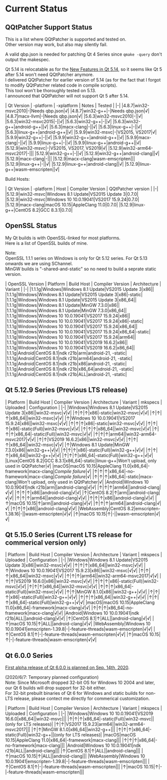 # Current Status

## QQtPatcher Support Status

This is a list where QQtPatcher is supported and tested on.  
Other version may work, but also may silently fail.

A valid qbp.json is needed for patching Qt 4 Series since `qmake -query` don't output the makespec.

Qt 5.14 is relocatable as for the [New Features in Qt 5.14](https://wiki.qt.io/New_Features_in_Qt_5.14), so it seems like Qt 5 after 5.14 won't need QQtPatcher anymore.  
I delivered QQtPatcher for earlier version of 5.14 (as for the fact that I forgot to modify QQtPatcher related code in compile scripts).  
This tool won't be thoroughly tested on 5.13.  
I announced that QQtPatcher will not support Qt 5 after 5.14.

| Qt Version | -platform | -xplatform | Notes | Tested |
|-|
|4.8.7|win32-msvc2010|-|Needs qbp.json|√|
|4.8.7|win32-g++|-|Needs qbp.json|√|
|4.8.7|macx-llvm|-|Needs qbp.json|√|
|5.6.3|win32-msvc2010|-||√|
|5.6.3|win32-msvc2015|-||√|
|5.6.3|win32-g++|-||√|
|5.6.3|win32-g++|android-g++||√|
|5.6.3|macx-clang|-||√|
|5.6.3|linux-g++|-||√|
|5.6.3|linux-g++|android-g++||√|
|5.9.9|win32-msvc|-|VS2015, VS2017|√|
|5.9.9|win32-g++|-||√|
|5.9.9|win32-g++|android-g++||√|
|5.9.9|macx-clang|-||√|
|5.9.9|linux-g++|-||√|
|5.9.9|linux-g++|android-g++||√|
|5.12.9|win32-msvc|-|VS2015, VS2017, VS2019|√|
|5.12.9|win32-arm64-msvc2017|-|||
|5.12.9|win32-g++|-||√|
|5.12.9|win32-g++|android-clang||√|
|5.12.9|macx-clang|-|||
|5.12.9|macx-clang|wasm-emscripten|||
|5.12.9|linux-g++|-||√|
|5.12.9|linux-g++|android-clang||√|
|5.12.9|linux-g++|wasm-emscripten||√|

Build Hosts:

| Qt Version | -platform | Host | Compiler Version | QQtPatcher version |
|-|
|5.12.9|win32-msvc|Windows 8.1 Update|VS2015 Update 3|0.7.0|
|5.12.9|win32-msvc|Windows 10 10.0.19041|VS2017 15.9.24|0.7.0|
|5.12.9|macx-clang|macOS 10.15|AppleClang 11.0|0.7.0|
|5.12.9|linux-g++|CentOS 8.2|GCC 8.3.1|0.7.0|

## OpenSSL Status

My Qt builds is with OpenSSL-linked for most platforms.  
Here is a list of OpenSSL builds of mine.

Note:   
OpenSSL 1.1.1 series on Windows is only for Qt 5.12 series. For Qt 5.13 onwards we are using SChannel.  
MinGW builds is "-shared-and-static" so no need to build a seprate static version.

| OpenSSL Version | Platform | Build Host | Compiler Version | Architecture | Variant |
|-|
|1.1.1g|Windows|Windows 8.1 Update|VS2015 Update 3|x86||
|1.1.1g|Windows|Windows 8.1 Update|VS2015 Update 3|x86|-static|
|1.1.1g|Windows|Windows 8.1 Update|VS2015 Update 3|x86_64||
|1.1.1g|Windows|Windows 8.1 Update|MinGW 7.3.0|x86||
|1.1.1g|Windows|Windows 8.1 Update|MinGW 7.3.0|x86_64||
|1.1.1g|Windows|Windows 10 10.0.19041|VS2017 15.9.24|x86||
|1.1.1g|Windows|Windows 10 10.0.19041|VS2017 15.9.24|x86|-static|
|1.1.1g|Windows|Windows 10 10.0.19041|VS2017 15.9.24|x86_64||
|1.1.1g|Windows|Windows 10 10.0.19041|VS2017 15.9.24|x86_64|-static|
|1.1.1g|Windows|Windows 10 10.0.19041|VS2017 15.9.24|arm64||
|1.1.1g|Windows|Windows 10 10.0.19041|VS2019 16.6.2|x86||
|1.1.1g|Windows|Windows 10 10.0.19041|VS2019 16.6.2|x86_64||
|1.1.1g|Android|CentOS 8.1|ndk r21b|arm|android-21, -static|
|1.1.1g|Android|CentOS 8.1|ndk r21b|arm64|android-21, -static|
|1.1.1g|Android|CentOS 8.1|ndk r21b|x86|android-21, -static|
|1.1.1g|Android|CentOS 8.1|ndk r21b|x86_64|android-21, -static|
|1.1.1g|Android|CentOS 8.1|ndk r21b|ALL|android-21, -static|

## Qt 5.12.9 Series (Previous LTS release)

| Platform | Build Host |  Compiler Version | Architecture | Variant | mkspecs | Uploaded | Configuration |
|-|
|Windows|Windows 8.1 Update|VS2015 Update 3|x86||win32-msvc|√|√|
|↑|↑|↑|x86|-static|win32-msvc|√|√|
|↑|↑|↑|x86_64||win32-msvc|√|√|
|↑|Windows 10 10.0.19041|VS2017 15.9.24|x86||win32-msvc|√|√|
|↑|↑|↑|x86|-static|win32-msvc|√|√|
|↑|↑|↑|x86|-static(Full)|win32-msvc|√|√|
|↑|↑|↑|x86_64||win32-msvc|√|√|
|↑|↑|↑|x86_64|-static(Full)|win32-msvc|√|√|
|↑|↑|↑|arm64||win32-arm64-msvc2017|√|√|
|↑|↑|VS2019 16.6.2|x86||win32-msvc|√|√|
|↑|↑|↑|x86_64||win32-msvc|√|√|
|↑|Windows 8.1 Update|MinGW 7.3.0|x86||win32-g++|√|√|
|↑|↑|↑|x86|-static(Full)|win32-g++|√|√|
|↑|↑|↑|x86_64||win32-g++|√|√|
|↑|↑|↑|x86_64|-static(Full)|win32-g++|√|√|
|Linux|CentOS 8.2|GCC 8.3.1|x86_64|-static|linux-g++|Won't upload, only used in QQtPatcher|√|
|macOS|macOS 10.15|AppleClang 11.0|x86_64|-framework|macx-clang|_Compile failure_|√|
|↑|↑|↑|x86_64|-no-framework|macx-clang|_Compile failure_|√|
|↑|↑|↑|x86_64|-static|macx-clang|Won't upload, only used in QQtPatcher|√|
|Android|Windows 10 10.0.19041|ndk r21b|arm||android-clang|√|√|
|↑|↑|↑|arm64||android-clang|√|√|
|↑|↑|↑|x86||android-clang|√|√|
|↑|CentOS 8.2|↑|arm||android-clang|√|√|
|↑|↑|↑|arm64||android-clang|√|√|
|↑|↑|↑|x86||android-clang|√|√|
|↑|macOS 10.15|↑|arm||android-clang|√|√|
|↑|↑|↑|arm64||android-clang|√|√|
|↑|↑|↑|x86||android-clang|√|√|
|WebAssembly|CentOS 8.2|emscripten-1.38.16|-||wasm-emscripten|√|√|
|↑|macOS 10.15|↑|-||wasm-emscripten|√|√|

## Qt 5.15.0 Series (Current LTS release for commerical version only)

| Platform | Build Host |  Compiler Version | Architecture | Variant | mkspecs | Uploaded | Configuration |
|-|
|Windows|Windows 8.1 Update|VS2015 Update 3|x86||win32-msvc|√|√|
|↑|↑|↑|x86_64||win32-msvc|√|√|
|↑|Windows 10 10.0.19041|VS2017 15.9.23|x86||win32-msvc|√|√|
|↑|↑|↑|x86_64||win32-msvc|√|√|
|↑|↑|↑|arm64||win32-arm64-msvc2017|√|√|
|↑|↑|VS2019 16.6.0|x86||win32-msvc|√|√|
|↑|↑|↑|x86|-static(Full)|win32-msvc|√|√|
|↑|↑|↑|x86_64||win32-msvc|√|√|
|↑|↑|↑|x86_64|-static(Full)|win32-msvc|√|√|
|↑|↑|MinGW 8.1.0|x86||win32-g++|√|√|
|↑|↑|↑|x86|-static(Full)|win32-g++|√|√|
|↑|↑|↑|x86_64||win32-g++|√|√|
|↑|↑|↑|x86_64|-static(Full)|win32-g++|√|√|
|macOS|macOS 10.15|AppleClang 11.0|x86_64|-framework|macx-clang|√|√|
|↑|↑|↑|x86_64|-no-framework|macx-clang|√|√|
|Android|Windows 10 10.0.19041|ndk r21b|ALL||android-clang|√|√|
|↑|CentOS 8.1|↑|ALL||android-clang|√|√|
|↑|macOS 10.15|↑|ALL||android-clang|√|√|
|WebAssembly|Windows 10 10.0.19041|emscripten-1.39.8|-|-feature-threads|wasm-emscripten|√|√|
|↑|CentOS 8.1|↑|-|-feature-threads|wasm-emscripten|√|√|
|↑|macOS 10.15|↑|-|-feature-threads|wasm-emscripten|√|√|

## Qt 6.0.0 Series

[First alpha release of Qt 6.0.0 is planned on Sep. 14th, 2020](https://lists.qt-project.org/pipermail/releasing/2020-May/002777.html).

(2020/6/7: Temporary planned configuration)  
Note: Since Microsoft dropped 32-bit OS for Windows 10 2004 and later, our Qt 6 builds will drop support for 32-bit either.  
For 32-bit prebuilt binaries of Qt 6 for Windows and static builds for non-LTS release, please contect me directly for commerical customization.

| Platform | Build Host |  Compiler Version | Architecture | Variant | mkspecs | Uploaded | Configuration |
|-|
|Windows|Windows 10 10.0.19041|VS2019 16.6.0|x86_64||win32-msvc|||
|↑|↑|↑|x86_64|-static(Full)|win32-msvc||(only for LTS releases)|
|↑|↑|VS2017 15.9.23|arm64||win32-arm64-msvc2017|||
|↑|↑|MinGW 8.1.0|x86_64||win32-g++|||
|↑|↑|↑|x86_64|-static(Full)|win32-g++||(only for LTS releases)|
|macOS|macOS 10.15|AppleClang 11.0|x86_64|-framework|macx-clang|||
|↑|↑|↑|x86_64|-no-framework|macx-clang|||
|Android|Windows 10 10.0.19041|ndk r21b|ALL||android-clang|||
|↑|CentOS 8.1|↑|ALL||android-clang|||
|↑|macOS 10.15|↑|ALL||android-clang|||
|WebAssembly|Windows 10 10.0.19041|emscripten-1.39.8|-|-feature-threads|wasm-emscripten|||
|↑|CentOS 8.1|↑|-|-feature-threads|wasm-emscripten|||
|↑|macOS 10.15|↑|-|-feature-threads|wasm-emscripten|||
